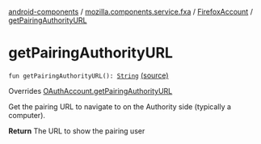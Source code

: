 [android-components](../../index.md) / [mozilla.components.service.fxa](../index.md) / [FirefoxAccount](index.md) / [getPairingAuthorityURL](./get-pairing-authority-u-r-l.md)

# getPairingAuthorityURL

`fun getPairingAuthorityURL(): `[`String`](https://kotlinlang.org/api/latest/jvm/stdlib/kotlin/-string/index.html) [(source)](https://github.com/mozilla-mobile/android-components/blob/master/components/service/firefox-accounts/src/main/java/mozilla/components/service/fxa/FirefoxAccount.kt#L188)

Overrides [OAuthAccount.getPairingAuthorityURL](../../mozilla.components.concept.sync/-o-auth-account/get-pairing-authority-u-r-l.md)

Get the pairing URL to navigate to on the Authority side (typically a computer).

**Return**
The URL to show the pairing user

